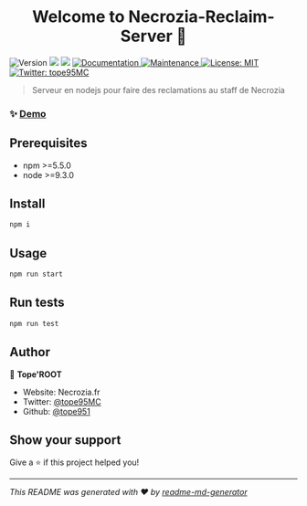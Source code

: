 <h1 align="center">Welcome to Necrozia-Reclaim-Server 👋</h1>
<p>
  <img alt="Version" src="https://img.shields.io/badge/version-0.0.1-blue.svg?cacheSeconds=2592000" />
  <img src="https://img.shields.io/badge/npm-%3E%3D5.5.0-blue.svg" />
  <img src="https://img.shields.io/badge/node-%3E%3D9.3.0-blue.svg" />
  <a href="https://github.com/kefranabg/readme-md-generator#readme" target="_blank">
    <img alt="Documentation" src="https://img.shields.io/badge/documentation-yes-brightgreen.svg" />
  </a>
  <a href="https://github.com/kefranabg/readme-md-generator/graphs/commit-activity" target="_blank">
    <img alt="Maintenance" src="https://img.shields.io/badge/Maintained%3F-yes-green.svg" />
  </a>
  <a href="#" target="_blank">
    <img alt="License: MIT" src="https://img.shields.io/github/license/tope951/Necrozia-Reclaim-Server" />
  </a>
  <a href="https://twitter.com/tope95MC" target="_blank">
    <img alt="Twitter: tope95MC" src="https://img.shields.io/twitter/follow/tope95MC.svg?style=social" />
  </a>
</p>

> Serveur en nodejs pour faire des reclamations au staff de Necrozia

### ✨ [Demo](https://reclaim.necrozia.fr)

## Prerequisites

- npm >=5.5.0
- node >=9.3.0

## Install

```sh
npm i
```

## Usage

```sh
npm run start
```

## Run tests

```sh
npm run test
```

## Author

👤 **Tope'ROOT**

* Website: Necrozia.fr
* Twitter: [@tope95MC](https://twitter.com/tope95MC)
* Github: [@tope951](https://github.com/tope951)

## Show your support

Give a ⭐️ if this project helped you!

***
_This README was generated with ❤️ by [readme-md-generator](https://github.com/kefranabg/readme-md-generator)_
